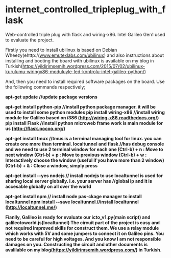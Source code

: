 # internet_controlled_tripleplug_with_flask
Web-controlled triple plug with flask and wiring-x86. Intel Galileo Gen1 used to evaluate the project. 

Firstly you need to install ubilinux is based on Debian Wheezy(ehttp://www.emutexlabs.com/ubilinux) and also instructions about installing and booting the board with ubilinux is available on my blog in Turkish(https://yildirimsemih.wordpress.com/2015/07/02/ubilinux-kurulumu-wiringx86-moduluyle-led-kontrolu-intel-galileo-python/)

And, then you need to install required software packages on the board. Use the following commands respectively;

<strong>apt-get update<strong> //update package versions

apt-get install python-pip //install python package manager. it will be used to install some python modules
    pip install wiring-x86  //install wiring module for Galileo based on i386 (http://wiring-x86.readthedocs.org/)
    pip install Flask  //install python microweb frame work is main module for us (http://flask.pocoo.org/)
    
apt-get install tmux  //tmus is a terminal managing tool for linux. you can create one more than terminal. localtunnel and flask                         //has debug console and we need to use 2 terminal window for each one
    (Ctrl-b) + n : Move to next window
    (Ctrl-b) + p : Move to previous window
    (Ctrl-b) + w : Interactively choose the window (useful if you have more than 2 window)
    (Ctrl-b) + & : Close a window, simply press

apt-get install --yes nodejs // install nodejs to use localtunnel is used for sharing local server globally. i.e. your server has                              //global ip and it is accesable globally on all over the world

apt-get install npm  // install node pas-ckage manager to install localtunnel
    npm install --save localtunnel //install localtunnel (http://localtunnel.me/) 
    

Fianlly, Galileo is ready for evaluate our icto_v1.py(main script) and galileotoworld.js(localtunnel)
The circuit part of the project is easy and not required improved skills for construct them. We use a relay module which works with 5V and some jumpers to connect it on Galileo pins.
You need to be careful for high voltages. And you know I am not responsible damages on you. 
Constructing the circuit and other documents is avalilable on my blog(https://yildirimsemih.wordpress.com/) in Turkish. 


